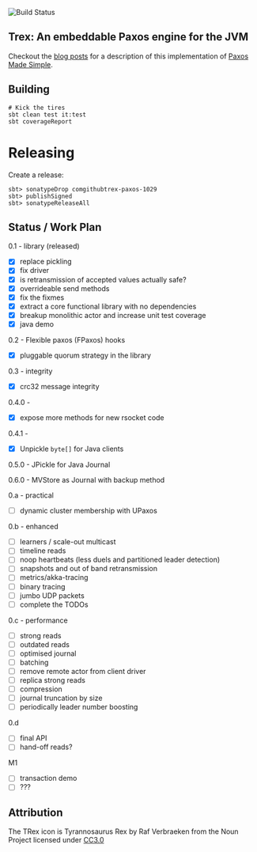 
![Build Status](https://github.com/trex-paxos/trex/actions/workflows/scala.yml/badge.svg)

## Trex: An embeddable Paxos engine for the JVM

Checkout the [blog posts](https://simbo1905.wordpress.com/2016/01/09/trex-a-paxos-replication-engine/) for a description of this implementation of [Paxos Made Simple](https://www.microsoft.com/en-us/research/wp-content/uploads/2016/12/paxos-simple-Copy). 

## Building

```
# Kick the tires
sbt clean test it:test
sbt coverageReport
```

# Releasing

Create a release:

```shell script
sbt> sonatypeDrop comgithubtrex-paxos-1029
sbt> publishSigned
sbt> sonatypeReleaseAll
```

## Status /  Work Plan

0.1 - library (released)

- [x] replace pickling
- [x] fix driver
- [x] is retransmission of accepted values actually safe?
- [x] overrideable send methods
- [x] fix the fixmes
- [x] extract a core functional library with no dependencies
- [x] breakup monolithic actor and increase unit test coverage
- [x] java demo

0.2 - Flexible paxos (FPaxos) hooks

- [x] pluggable quorum strategy in the library

0.3 - integrity

- [x] crc32 message integrity 

0.4.0 - 

- [x] expose more methods for new rsocket code 

0.4.1 - 

- [x] Unpickle `byte[]` for Java clients

0.5.0 - JPickle for Java Journal

0.6.0 - MVStore as Journal with backup method

0.a - practical

- [ ] dynamic cluster membership with UPaxos 

0.b - enhanced 

- [ ] learners / scale-out multicast
- [ ] timeline reads
- [ ] noop heartbeats (less duels and partitioned leader detection)
- [ ] snapshots and out of band retransmission
- [ ] metrics/akka-tracing
- [ ] binary tracing 
- [ ] jumbo UDP packets
- [ ] complete the TODOs

0.c - performance

- [ ] strong reads
- [ ] outdated reads
- [ ] optimised journal 
- [ ] batching 
- [ ] remove remote actor from client driver
- [ ] replica strong reads
- [ ] compression 
- [ ] journal truncation by size 
- [ ] periodically leader number boosting

0.d 

- [ ] final API
- [ ] hand-off reads? 

M1

- [ ] transaction demo
- [ ] ???

## Attribution

The TRex icon is Tyrannosaurus Rex by Raf Verbraeken from the Noun Project licensed under [CC3.0](http://creativecommons.org/licenses/by/3.0/us/)
